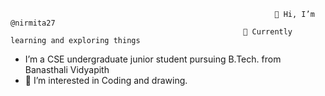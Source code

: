                                                                👋 Hi, I’m @nirmita27 
                                                        🌱 Currently learning and exploring things
- I’m a CSE undergraduate junior student pursuing B.Tech. from Banasthali Vidyapith
- 👀 I’m interested in Coding and drawing.
<!---
nirmita27/nirmita27 is a ✨ special ✨ repository because its `README.md` (this file) appears on your GitHub profile.
You can click the Preview link to take a look at your changes.
--->
